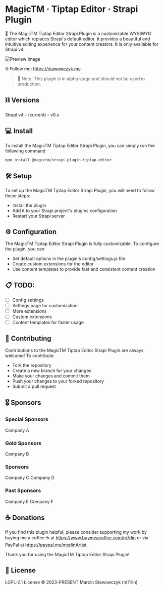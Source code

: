 # MagicTM · Tiptap Editor · Strapi Plugin

🎨 The MagicTM Tiptap Editor Strapi Plugin is a customizable WYSIWYG editor which replaces Strapi's default editor. It provides a beautiful and intuitive editing experience for your content creators. It is only available for Strapi v4.

![Preview Image](https://via.placeholder.com/800x400)

🌐 Follow me: https://stawowczyk.me

> 🚨 Note: This plugin is in alpha stage and should not be used in production.

## ⛓ Versions

Strapi v4 - (current) - v0.x

## 💻 Install

To install the MagicTM Tiptap Editor Strapi Plugin, you can simply run the following command:

```sh
npm install @magictm/strapi-plugin-tiptap-editor
```

## 🛠️ Setup

To set up the MagicTM Tiptap Editor Strapi Plugin, you will need to follow these steps:

-   Install the plugin
-   Add it to your Strapi project's plugins configuration
-   Restart your Strapi server

## ⚙️ Configuration

The MagicTM Tiptap Editor Strapi Plugin is fully customizable. To configure the plugin, you can:

-   Set default options in the plugin's config/settings.js file
-   Create custom extensions for the editor
-   Use content templates to provide fast and consistent content creation

## 📋 TODO:

-   [ ] Config settings
-   [ ] Settings page for customization
-   [ ] More extensions
-   [ ] Custom extensions
-   [ ] Content templates for faster usage

## 🤝 Contributing

Contributions to the MagicTM Tiptap Editor Strapi Plugin are always welcome! To contribute:

-   Fork the repository
-   Create a new branch for your changes
-   Make your changes and commit them
-   Push your changes to your forked repository
-   Submit a pull request

## 🎖️ Sponsors

### Special Sponsors

Company A

### Gold Sponsors

Company B

### Sponsors

Company C
Company D

### Past Sponsors

Company E
Company F

## ☕️ Donations

If you find this plugin helpful, please consider supporting my work by buying me a coffee ☕️ at https://www.buymeacoffee.com/m7rlin or via PayPal at https://paypal.me/merlinArtist.

Thank you for using the MagicTM Tiptap Editor Strapi Plugin!

## 📜 License

LGPL-2.1 License © 2023-PRESENT Marcin Stawowczyk (m7rlin)
